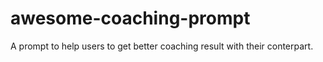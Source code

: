 # awesome-coaching-prompt
A prompt to help users to get better coaching result with their conterpart.
